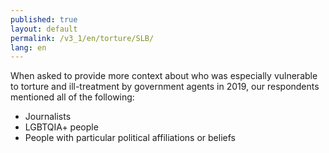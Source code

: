 ```yaml
---
published: true
layout: default
permalink: /v3_1/en/torture/SLB/
lang: en
---
```

When asked to provide more context about who was especially vulnerable to torture and ill-treatment by government agents in 2019, our respondents mentioned all of the following: 
- Journalists 
- LGBTQIA+ people 
- People with particular political affiliations or beliefs
